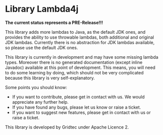 # Library Lambda4j

**The current status represents a PRE-Release!!!**

This library adds more lambdas to Java, as the default JDK ones, and provides the ability to use throwable lambdas, 
both additional and original JDK lambdas. Currently there is no abstraction for JDK lambdas available, so please use 
the default JDK ones.

This library is currently in development and may have some missing lambda types. Moreover there is no generated 
documentation (except inline Javadoc) available at this point of development. This means, you will need to do some 
learning by doing, which should not be very complicated because this library is very self-explanatory.  

Some points you should know:

* If you want to contribute, please get in contact with us. We would appreciate any further help.
* If you have found any bugs, please let us know or raise a ticket. 
* If you want to suggest new features, please get in contact with us or raise a ticket.

This library is developed by Gridtec under Apache Licence 2.



